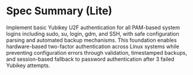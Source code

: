 # Spec Summary (Lite)

Implement basic Yubikey U2F authentication for all PAM-based system logins including sudo, su, login, gdm, and SSH, with safe configuration parsing and automated backup mechanisms. This foundation enables hardware-based two-factor authentication across Linux systems while preventing configuration errors through validation, timestamped backups, and session-based fallback to password authentication after 3 failed Yubikey attempts.